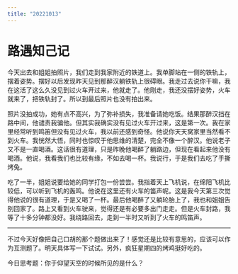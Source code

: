 ```yaml
---
title: "20221013"
---
```

路遇知己记
===

今天出去和姐姐拍照片，我们走到我家附近的铁道上。我单脚站在一侧的铁轨上，摆着姿势。摆好以后发现昨天见到那醉汉躺铁轨上很碍眼。我走过去说你干嘛，我在这活了这么久没见到过火车开过来，他就走了。他刚走，我还没摆好姿势，火车就来了，把铁轨封了。所以到最后照片也没有拍出来。

照片没拍成功，她有点不高兴，为了弥补损失，我准备请她吃饭。结果那醉汉挡在路中间，他谴责我骗他。但其实我确实没有见过火车开过来，这是第一次。我在家里经常听到鸣笛但没有见过火车，我以前还感到奇怪。他说你天天窝家里当然看不到火车。我恍然大悟，同时也惊叹于他思维的清楚，完全不像一个醉汉。他说老子又不是一直喝酒。这话很有道理，只是昨晚他喝醉了躺路边，但现在看起来他没有喝酒。他说，我看我们也比较有缘，不如去喝一杯。我说行，于是我们去吃了手撕烤兔。

吃了一半，姐姐说要给她的同学打包一份尝尝。我指着天上飞机说，在绵阳飞机比较低，可以听到飞机的轰鸣。他说在这里还有火车的笛声呢。这是我今天第三次觉得他说的很有道理，于是又喝了一杯。最后他喝醉了又躺轮胎上了，我也和姐姐告别回家了。路上又看到火车驶来，觉得还是有必要多出门走走。但是火车封路，我等了十多分钟都没好。我绕路回去，走到一半时又听到了火车的鸣笛声。

---

不过今天好像把自己口胡的那个题做出来了！感觉还是比较有意思的，应该可以作为互测题了。明天具体写一下试试。另外，疯狂星期四的烤鸡挺好吃的。

今日思考题：你于仰望天空的时候所见的是什么？
